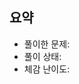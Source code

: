 ## 요약
* 풀이한 문제: <!-- #이슈 번호 또는 문제 링크 -->
* 풀이 상태: <!-- 진행중 / 완료 -->
* 체감 난이도: <!-- 매우 쉬움 / 쉬움 / 보통 / 어려움 / 매우 어려움 -->

<!-- 
추가적으로 작성하고 싶은 부분이 있다면, 주석을 해제한 후 작성해주세요.

## 새롭게 알게된 부분

## 공부해야할 부분

## 문제 풀이 방향

## 참고 
-->